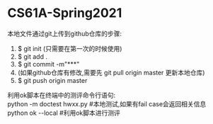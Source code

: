 # CS61A-Spring2021

本地文件通过git上传到github仓库的步骤:
1. $ git init (只需要在第一次的时候使用)
2. $ git add .
3. $ git commit -m"***"
4. (如果github仓库有修改,需要先 git pull origin master 更新本地仓库)
5. $ git push origin master


利用ok脚本在终端中的测评命令行语句:  
python -m doctest hwxx.py #本地测试,如果有fail case会返回相关信息  
python ok --local #利用ok脚本进行测评  
